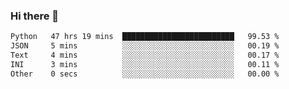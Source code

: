 ### Hi there 🌱
<!--START_SECTION:waka-->

```txt
Python   47 hrs 19 mins  █████████████████████████   99.53 %
JSON     5 mins          ░░░░░░░░░░░░░░░░░░░░░░░░░   00.19 %
Text     4 mins          ░░░░░░░░░░░░░░░░░░░░░░░░░   00.17 %
INI      3 mins          ░░░░░░░░░░░░░░░░░░░░░░░░░   00.11 %
Other    0 secs          ░░░░░░░░░░░░░░░░░░░░░░░░░   00.00 %
```

<!--END_SECTION:waka-->
<!--
**Dieg0raf/Dieg0raf** is a ✨ _special_ ✨ repository because its `README.md` (this file) appears on your GitHub profile.

Here are some ideas to get you started:

- 🔭 I’m currently working on ...
- 🌱 I’m currently learning ...
- 👯 I’m looking to collaborate on ...
- 🤔 I’m looking for help with ...
- 💬 Ask me about ...
- 📫 How to reach me: ...
- 😄 Pronouns: ...
- ⚡ Fun fact: ...
-->
